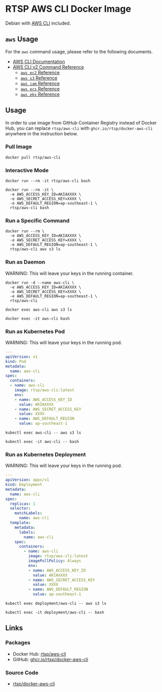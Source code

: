 # RTSP AWS CLI Docker Image

Debian with [AWS CLI](https://github.com/aws/aws-cli/tree/v2) included.


## `aws` Usage

For the `aws` command usage, please refer to the following documents.

- [AWS CLI Documentation](https://docs.aws.amazon.com/cli/)
- [AWS CLI v2 Command Reference](https://awscli.amazonaws.com/v2/documentation/api/latest/reference/index.html)
  - [`aws ec2` Reference](https://awscli.amazonaws.com/v2/documentation/api/latest/reference/ec2/index.html)
  - [`aws s3` Reference](https://awscli.amazonaws.com/v2/documentation/api/latest/reference/s3/index.html)
  - [`aws iam` Reference](https://awscli.amazonaws.com/v2/documentation/api/latest/reference/iam/index.html)
  - [`aws ecs` Reference](https://awscli.amazonaws.com/v2/documentation/api/latest/reference/ecs/index.html)
  - [`aws eks` Reference](https://awscli.amazonaws.com/v2/documentation/api/latest/reference/eks/index.html)


## Usage

In order to use image from GitHub Container Registry instead of Docker Hub, you can replace `rtsp/aws-cli` with `ghcr.io/rtsp/docker-aws-cli` anywhere in the instruction below.

### Pull Image

```ShellSession
docker pull rtsp/aws-cli
```

### Interactive Mode

```ShellSession
docker run --rm -it rtsp/aws-cli bash
```

```ShellSession
docker run --rm -it \
  -e AWS_ACCESS_KEY_ID=AKIAXXXX \
  -e AWS_SECRET_ACCESS_KEY=XXXX \
  -e AWS_DEFAULT_REGION=ap-southeast-1 \
  rtsp/aws-cli bash
```

### Run a Specific Command

```ShellSession
docker run --rm \
  -e AWS_ACCESS_KEY_ID=AKIAXXXX \
  -e AWS_SECRET_ACCESS_KEY=XXXX \
  -e AWS_DEFAULT_REGION=ap-southeast-1 \
  rtsp/aws-cli aws s3 ls
```

### Run as Daemon

WARNING: This will leave your keys in the running container.

```ShellSession
docker run -d --name aws-cli \
  -e AWS_ACCESS_KEY_ID=AKIAXXXX \
  -e AWS_SECRET_ACCESS_KEY=XXXX \
  -e AWS_DEFAULT_REGION=ap-southeast-1 \
  rtsp/aws-cli
```

```ShellSession
docker exec aws-cli aws s3 ls

docker exec -it aws-cli bash
```

### Run as Kubernetes Pod

WARNING: This will leave your keys in the running pod.

```yaml
---
apiVersion: v1
kind: Pod
metadata:
  name: aws-cli
spec:
  containers:
  - name: aws-cli
    image: rtsp/aws-cli:latest
    env:
    - name: AWS_ACCESS_KEY_ID
      value: AKIAXXXX
    - name: AWS_SECRET_ACCESS_KEY
      value: XXXX
    - name: AWS_DEFAULT_REGION
      value: ap-southeast-1
```

```ShellSession
kubectl exec aws-cli -- aws s3 ls

kubectl exec -it aws-cli -- bash
```

### Run as Kubernetes Deployment

WARNING: This will leave your keys in the running pod.

```yaml
---
apiVersion: apps/v1
kind: Deployment
metadata:
  name: aws-cli
spec:
  replicas: 1
  selector:
    matchLabels:
      name: aws-cli
  template:
    metadata:
      labels:
        name: aws-cli
    spec:
      containers:
        - name: aws-cli
          image: rtsp/aws-cli:latest
          imagePullPolicy: Always
          env:
          - name: AWS_ACCESS_KEY_ID
            value: AKIAXXXX
          - name: AWS_SECRET_ACCESS_KEY
            value: XXXX
          - name: AWS_DEFAULT_REGION
            value: ap-southeast-1
```

```ShellSession
kubectl exec deployment/aws-cli -- aws s3 ls

kubectl exec -it deployment/aws-cli -- bash
```


## Links

### Packages

- Docker Hub: [rtsp/aws-cli](https://hub.docker.com/r/rtsp/aws-cli/)
- GitHub: [ghcr.io/rtsp/docker-aws-cli](https://github.com/rtsp/docker-aws-cli/pkgs/container/docker-aws-cli)

### Source Code

- [rtsp/docker-aws-cli](https://github.com/rtsp/docker-aws-cli)
